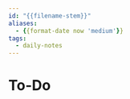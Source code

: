 ```yaml
---
id: "{{filename-stem}}"
aliases:
  - {{format-date now 'medium'}}
tags:
  - daily-notes
---
```


# To-Do

